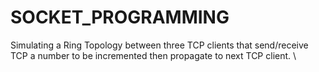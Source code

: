 # SOCKET_PROGRAMMING
Simulating a Ring Topology between three TCP clients that send/receive TCP a number to be incremented then propagate to next TCP client. \\
